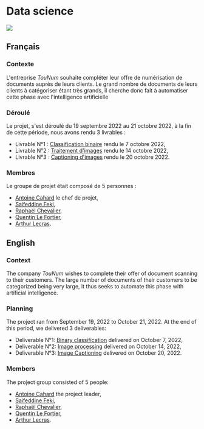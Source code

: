 # Data science
![](https://repository-images.githubusercontent.com/618373530/f761c3e4-1c95-4857-84e7-1e9ce330c2c7)
## Français
### Contexte
L'entreprise *TouNum* souhaite compléter leur offre de numérisation de documents auprès de leurs clients. Le grand nombre de documents de leurs clients à catégoriser étant très grands, il cherche donc fait à automatiser cette phase avec l'intelligence artificielle

### Déroulé
Le projet, s'est déroulé du 19 septembre 2022 au 21 octobre 2022, à la fin de cette période, nous avons rendu 3 livrables :
- Livrable N°1 : [Classification binaire](https://github.com/Scordragours/Datascience/tree/main/Librable%20n%C2%B01) rendu le 7 octobre 2022,
- Livrable N°2 : [Traitement d'images](https://github.com/Scordragours/Datascience/tree/main/Librable%20n%C2%B02) rendu le 14 octobre 2022,
- Livrable N°3 : [Captioning d'images](https://github.com/Scordragours/Datascience/tree/main/Librable%20n%C2%B03) rendu le 20 octobre 2022.

### Membres
Le groupe de projet était composé de 5 personnes :
- [Antoine Cahard](https://www.linkedin.com/in/antoine-cahard-301315185) le chef de projet,
- [Saifeddine Feki](https://www.linkedin.com/in/saifeddine-feki-227080209),
- [Raphaël Chevalier](https://www.linkedin.com/in/rapha%C3%ABl-chevalier-b350831b7),
- [Quentin Le Fortier](https://www.linkedin.com/in/quentin-le-fortier-076793220),
- [Arthur Lecras](https://www.linkedin.com/in/arthur-lecras/).

## English
### Context
The company *TouNum* wishes to complete their offer of document scanning to their customers. The large number of documents of their customers to be categorized being very large, it thus seeks to automate this phase with artificial intelligence.

### Planning
The project ran from September 19, 2022 to October 21, 2022. At the end of this period, we delivered 3 deliverables:
- Deliverable N°1: [Binary classification](https://github.com/Scordragours/Datascience/tree/main/Librable%20n%C2%B01) delivered on October 7, 2022,
- Deliverable N°2: [Image processing](https://github.com/Scordragours/Datascience/tree/main/Librable%20n%C2%B02) delivered on October 14, 2022,
- Deliverable N°3: [Image Captioning](https://github.com/Scordragours/Datascience/tree/main/Librable%20n%C2%B03) delivered on October 20, 2022.

### Members
The project group consisted of 5 people:
- [Antoine Cahard](https://www.linkedin.com/in/antoine-cahard-301315185) the project leader,
- [Saifeddine Feki](https://www.linkedin.com/in/saifeddine-feki-227080209),
- [Raphaël Chevalier](https://www.linkedin.com/in/rapha%C3%ABl-chevalier-b350831b7),
- [Quentin Le Fortier](https://www.linkedin.com/in/quentin-le-fortier-076793220),
- [Arthur Lecras](https://www.linkedin.com/in/arthur-lecras/).
